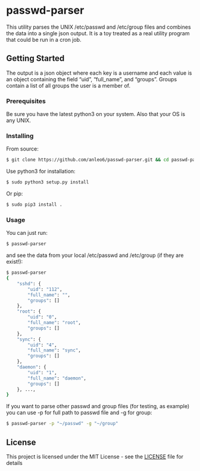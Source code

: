 # passwd-parser
This utility parses the UNIX /etc/passwd and /etc/group files and combines the data into a single json output. It is a toy treated as a real utility program that could be run in a cron job.
## Getting Started
The output is a json object where each key is a username and each value is an object containing the field “uid”, “full_name”, and “groups”. Groups contain a list of all groups the user is a member of.
### Prerequisites
Be sure you have the latest python3 on your system. Also that your OS is any UNIX.
### Installing
From source:
```sh
$ git clone https://github.com/anleo6/passwd-parser.git && cd passwd-parser
```
Use python3 for installation:
```sh
$ sudo python3 setup.py install
```
Or pip:
```sh
$ sudo pip3 install .
```
### Usage
You can just run:
```sh
$ passwd-parser
```
and see the data from your local /etc/passwd and /etc/group (if they are exist!):

```sh
$ passwd-parser
{
    "sshd": {
        "uid": "112",
        "full_name": "",
        "groups": []
    },
    "root": {
        "uid": "0",
        "full_name": "root",
        "groups": []
    },
    "sync": {
        "uid": "4",
        "full_name": "sync",
        "groups": []
    },
    "daemon": {
        "uid": "1",
        "full_name": "daemon",
        "groups": []
    }, ...,
}
```
If you want to parse other passwd and group files (for testing, as example) you can use -p for full path to passwd file and -g for group:

```sh
$ passwd-parser -p "~/passwd" -g "~/group"
```
## License
This project is licensed under the MIT License - see the [LICENSE](LICENSE) file for details
